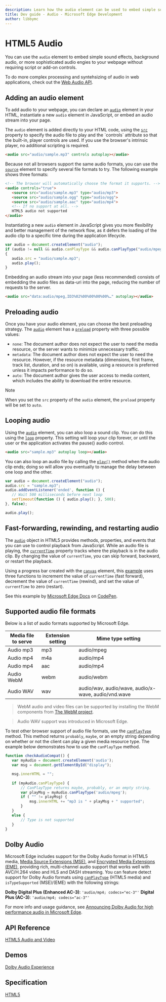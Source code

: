 ```yaml
---
description: Learn how the audio element can be used to embed simple sound effects, background audio, or more sophisticated audio engines to your webpage.
title: Dev guide - Audio - Microsoft Edge Development
author: libbymc
---
```


# HTML5 Audio

You can use the `audio` element to embed simple sound effects, background audio, or more sophisticated audio engies to your webpage without requiring script or add-on controls.

To do more complex processing and syntehsizing of audio in web applications, check out the [Web Audio API](./../multimedia/web-Audio.md). 

## Adding an audio element

To add audio to your webpage, you can declare an [`audio`](https://msdn.microsoft.com/library/hh772923(v=vs.85).aspx) element in your HTML, instantiate a new `audio` element in JavaScript, or embed an audio stream into your page. 

The `audio` element is added directly to your HTML code, using the [`src`](https://msdn.microsoft.com/library/ff974762(v=vs.85).aspx) property to specify the audio file to play and the `controls` attribute so that the built-in, player controls are used. If you use the browser's intrinsic player, no additional scripting is required.

``` html
<audio src="audio/sample.mp3" controls autoplay></audio>
```

Because not all browsers support the same audio formats, you can use the [`source`](https://msdn.microsoft.com/library/ff975070(v=vs.85).aspx) element to specify several file formats to try. The following example shows three formats:

``` html
<!-- The browser will automatically choose the format it supports. -->
<audio controls="true">
   <source src="audio/sample.mp3" type="audio/mp3"> 
   <source src="audio/sample.ogg" type="audio/ogg"> 
   <source src="audio/sample.aac" type="audio/mp4"> 
   <!-- If no support at all. -->
   HTML5 audio not supported 
</audio>
```

Instantiating a new `audio` element in JavaScript gives you more flexibility and better management of the network flow, as it defers the loading of the audio clip to a specific time during the application lifecycle.

``` js
var audio = document.createElement("audio");
if (audio != null && audio.canPlayType && audio.canPlayType("audio/mpeg"))
{
   audio.src = "audio/sample.mp3";
   audio.play();
}
```

Embedding an audio stream into your page (less recommended) consists of embedding the audio files as data-uri into the page, reducing the number of requests to the server. 

``` html
<audio src="data:audio/mpeg,ID3%02%00%00%00%00%…" autoplay></audio>
```

## Preloading audio

Once you have your audio element, you can choose the best preloading strategy. The [`audio`](https://msdn.microsoft.com/library/hh772923(v=vs.85).aspx) element has a [`preload`](https://msdn.microsoft.com/library/ff974759(v=vs.85).aspx) property with three possible values:

* `none`: The document author does not expect the user to need the media resource, or the server wants to minimize unnecessary traffic.
* `metadata`: The document author does not expect the user to need the resource. However, if the resource metadata (dimensions, first frame, track list, duration, and so on) is available, using a resource is preferred unless it impacts performance to do so.
* `auto`: The document author gives the user access to media content, which includes the ability to download the entire resource.

> [!NOTE]
> When you set the `src` property of the `audio` element, the `preload` property will be set to `auto`.


## Looping audio

Using the [`audio`](https://msdn.microsoft.com/library/hh772923(v=vs.85).aspx) element, you can also loop a sound clip. You can do this using the [`loop`](https://msdn.microsoft.com/library/ff974753(v=vs.85).aspx) property. This setting will loop your clip forever, or until the user or the application activates the pause() audio control.

``` html 
<audio src="sample.mp3" autoplay loop></audio>
```

You can also loop an audio file by calling the [`play()`](https://msdn.microsoft.com/library/ff975194(v=vs.85).aspx) method when the audio clip ends; doing so will allow you eventually to manage the delay between one loop and the other.

``` js
var audio = document.createElement("audio");
audio.src = "sample.mp3";
audio.addEventListener('ended', function () {
   // Wait 500 milliseconds before next loop
   setTimeout(function () { audio.play(); }, 500);
}, false);

audio.play(); 
```

## Fast-forwarding, rewinding, and restarting audio

The [`audio`](https://msdn.microsoft.com/library/hh772923(v=vs.85).aspx) object in HTML5 provides methods, properties, and events that you can use to control playback from JavaScript. While an audio file is playing, the [`currentTime`](https://msdn.microsoft.com/library/ff974748(v=vs.85).aspx) property tracks where the playback is in the audio clip. By changing the value of `currentTime`, you can skip forward, backward, or restart the playback. 

Using a progress bar created with the [`canvas`](https://msdn.microsoft.com/library/ff975062(v=vs.85).aspx) element, this [example](https://codepen.io/MicrosoftEdgeDocumentation/pen/wGGGRp) uses three functions to increment the value of `currentTime` (fast forward), decrement the value of `currentTime` (rewind), and set the value of `currentTime` to zero (restart). 

<div class="codepen-wrap"><p data-height="300" data-theme-id="23761" data-slug-hash="wGGGRp" data-default-tab="result" data-user="MicrosoftEdgeDocumentation" data-embed-version="2" data-editable="true" class="codepen">See this example by <a href="https://codepen.io/MicrosoftEdgeDocumentation">Microsoft Edge Docs</a> on <a href="https://codepen.io/MicrosoftEdgeDocumentation/pen/wGGGRp">CodePen</a>.</p></div><script async src="//assets.codepen.io/assets/embed/ei.js"></script>

## Supported audio file formats 

Below is a list of audio formats supported by Microsoft Edge.

| Media file to serve  | Extension setting | Mime type setting |
| -------------------- | ----------------- | --------------- | 
Audio mp3 | mp3 | audio/mpeg 
Audio mp4 | m4a | audio/mp4 
Audio mp4 | aac | audio/mp4
Audio WebM | webm | audio/webm 
Audio WAV | wav | audio/wav, audio/wave, audio/x-wave, audio/vnd.wave 

> WebM audio and video files can be supported by installing the WebM components from [The WebM project](http://go.microsoft.com/fwlink/p/?LinkID=218894). 

> Audio WAV support was introduced in Microsoft Edge.

To test other browser support of audio file formats, use the [`canPlayType`](https://msdn.microsoft.com/library/ff975191(v=vs.85).aspx) method. This method returns `probably`, `maybe`, or an empty string depending on whether or not the client can play a given media resource type. The example below demonstrates how to use the `canPlayType` method.

``` js
function checkAudioCompat() {
   var myAudio = document.createElement('audio');
   var msg = document.getElementById("display");

   msg.innerHTML = "";
   
   if (myAudio.canPlayType) {
       // CanPlayType returns maybe, probably, or an empty string.
       var playMsg = myAudio.canPlayType('audio/mpeg');
       if ( "" != playMsg) {
           msg.innerHTML += "mp3 is " + playMsg + " supported";
       }
   }
   else {
       // Type is not supported               
   }
}
```

## Dolby Audio

Microsoft Edge includes support for the Dolby Audio format in HTML5 media, [Media Source Extensions (MSE)](../multimedia/media-source-extensions.md), and [Encrypted Media Extensions (EME)](../multimedia/encrypted-media-extensions.md), providing rich, multi-channel audio support that works well with AVC/H.264 video and HLS and DASH streaming. You can feature detect support for Dolby Audio formats using [`canPlayType`](https://msdn.microsoft.com/en-us/library/ff975191(v=vs.85).aspx) (HTML5 media) and `isTypeSupported` (MSE)/(EME) with the following strings:

**Dolby Digital Plus (Enhanced AC-3)**: `'audio/mp4; codecs="ec-3"'`
**Digital Plus (AC-3)**: `'audio/mp4; codecs="ac-3"'` 

For more info and usage guidance, see [Announcing Dolby Audio for high performance audio in Microsoft Edge](http://go.microsoft.com/fwlink/p/?LinkID=615479).




## API Reference
[HTML5 Audio and Video](https://msdn.microsoft.com/library/hh772500(v=vs.85).aspx)

## Demos
[Dolby Audio Experience](https://developer.microsoft.com/en-us/microsoft-edge/testdrive/demos/dolbyaudioexperience/)

## Specification
[HTML5](https://www.w3.org/TR/html5/)
